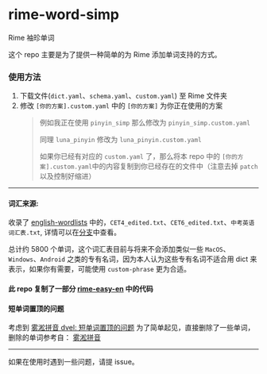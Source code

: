 # rime-word-simp
Rime 袖珍单词

这个 repo 主要是为了提供一种简单的为 Rime 添加单词支持的方式。
### 使用方法
1. 下载文件(`dict.yaml`、`schema.yaml`、`custom.yaml`) 至 Rime 文件夹
2. 修改 `[你的方案].custom.yaml` 中的 `[你的方案]` 为你正在使用的方案
   > 例如我正在使用 `pinyin_simp` 那么修改为 `pinyin_simp.custom.yaml`
   > 
   > 同理 `luna_pinyin` 修改为 `luna_pinyin.custom.yaml`
   > 
   > 如果你已经有对应的 `custom.yaml` 了，那么将本 repo 中的 `[你的方案].custom.yaml`中的内容复制到你已经存在的文件中（注意去掉 `patch` 以及控制好缩进）

---


#### 词汇来源: 

收录了 [english-wordlists](https://github.com/mahavivo/english-wordlists) 中的，`CET4_edited.txt`、`CET6_edited.txt`、`中考英语词汇表.txt`, 详情可以在[分支](https://github.com/pdog18/rime-word-simp/tree/pdog18-convert/vocabulary_convert)中查看。

总计约 5800 个单词，这个词汇表目前与将来不会添加类似一些 `MacOS`、`Windows`、`Android` 之类的专有名词，因为本人认为这些专有名词不适合用 dict 来表示，如果你有需要，可能使用 `custom-phrase` 更为合适。
 
#### 此 repo 复制了一部分 [rime-easy-en](https://github.com/BlindingDark/rime-easy-en) 中的代码

#### 短单词置顶的问题
考虑到 [雾淞拼音 dvel: 短单词置顶的问题](https://dvel.me/posts/make-rime-en-better/#%E7%9F%AD%E5%8D%95%E8%AF%8D%E7%BD%AE%E9%A1%B6%E7%9A%84%E9%97%AE%E9%A2%98)
为了简单起见，直接删除了一些单词，删除的单词参考自：
[雾淞拼音](https://github.com/iDvel/rime-ice/blob/2093207504f3b79657838214075c585c80e0cf9c/double_pinyin.schema.yaml#L102-L108)
 
 
---

如果在使用时遇到一些问题，请提 issue。
